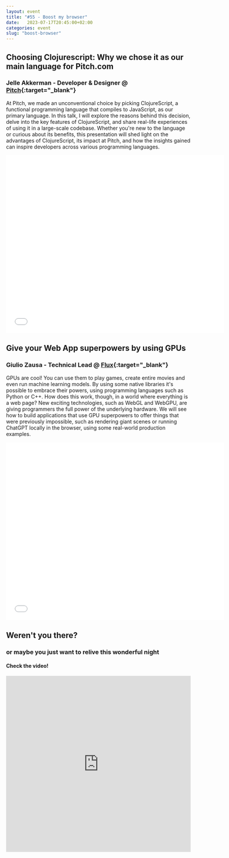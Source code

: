 ```yaml
---
layout: event
title: "#55 - Boost my browser"
date:   2023-07-17T20:45:00+02:00
categories: event
slug: "boost-browser"
---
```


## Choosing Clojurescript: Why we chose it as our main language for Pitch.com

### Jelle Akkerman - Developer & Designer @ [Pitch](//pitch.com/){:target="_blank"}

At Pitch, we made an unconventional choice by picking ClojureScript, a functional programming language that compiles to JavaScript, as our primary language. In this talk, I will explore the reasons behind this decision, delve into the key features of ClojureScript, and share real-life experiences of using it in a large-scale codebase. Whether you're new to the language or curious about its benefits, this presentation will shed light on the advantages of ClojureScript, its impact at Pitch, and how the insights gained can inspire developers across various programming languages.

<iframe src="//pitch.com/embed/c6c9a989-b976-4d5a-aabe-e9ac3dac5339" width="595" height="485" frameborder="0" marginwidth="0" marginheight="0" scrolling="no" allowfullscreen> </iframe>

## Give your Web App superpowers by using GPUs

### Giulio Zausa - Technical Lead @ [Flux](//www.flux.ai/){:target="_blank"}

GPUs are cool! You can use them to play games, create entire movies and even run machine learning models. By using some native libraries it's possible to embrace their powers, using programming languages such as Python or C++. How does this work, though, in a world where everything is a web page? New exciting technologies, such as WebGL and WebGPU, are giving programmers the full power of the underlying hardware. We will see how to build applications that use GPU superpowers to offer things that were previously impossible, such as rendering giant scenes or running ChatGPT locally in the browser, using some real-world production examples.

<iframe src="//www.slideshare.net/slideshow/embed_code/key/FDsQA8NBIkXAr6" width="595" height="485" frameborder="0" marginwidth="0" marginheight="0" scrolling="no" allowfullscreen> </iframe>

## Weren't you there?

### or maybe you just want to relive this wonderful night

<section class="fb-links">

#### Check the video!

<iframe width="100%" height="480px" src="https://www.youtube.com/embed/aJjcl5EfkVs" frameborder="0" allow="accelerometer; autoplay; clipboard-write; encrypted-media; gyroscope; picture-in-picture" allowfullscreen></iframe>

</section>